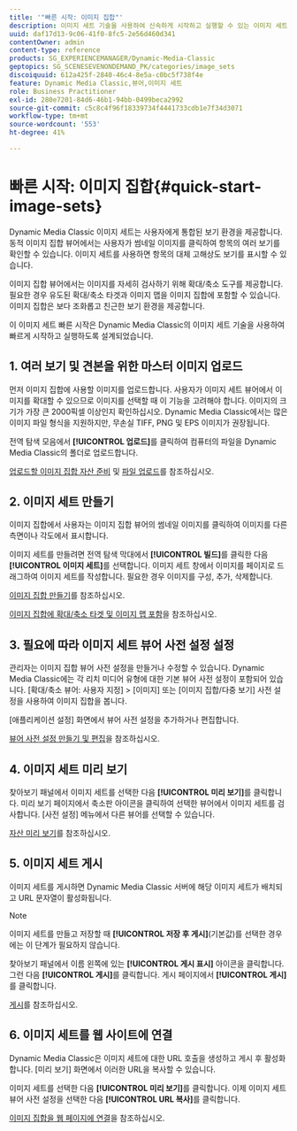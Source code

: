 ```yaml
---
title: '"빠른 시작: 이미지 집합"'
description: 이미지 세트 기술을 사용하여 신속하게 시작하고 실행할 수 있는 이미지 세트 소개 및 빠른 시작 .
uuid: daf17d13-9c06-41f0-8fc5-2e56d460d341
contentOwner: admin
content-type: reference
products: SG_EXPERIENCEMANAGER/Dynamic-Media-Classic
geptopics: SG_SCENESEVENONDEMAND_PK/categories/image_sets
discoiquuid: 612a425f-2840-46c4-8e5a-c0bc5f738f4e
feature: Dynamic Media Classic,뷰어,이미지 세트
role: Business Practitioner
exl-id: 280e7201-84d6-46b1-94bb-0499beca2992
source-git-commit: c5c8c4f96f18339734f4441733cdb1e7f34d3071
workflow-type: tm+mt
source-wordcount: '553'
ht-degree: 41%

---
```


# 빠른 시작: 이미지 집합{#quick-start-image-sets}

Dynamic Media Classic 이미지 세트는 사용자에게 통합된 보기 환경을 제공합니다. 동적 이미지 집합 뷰어에서는 사용자가 썸네일 이미지를 클릭하여 항목의 여러 보기를 확인할 수 있습니다. 이미지 세트를 사용하면 항목의 대체 고해상도 보기를 표시할 수 있습니다.

이미지 집합 뷰어에서는 이미지를 자세히 검사하기 위해 확대/축소 도구를 제공합니다. 필요한 경우 유도된 확대/축소 타겟과 이미지 맵을 이미지 집합에 포함할 수 있습니다. 이미지 집합은 보다 조화롭고 친근한 보기 환경을 제공합니다.

이 이미지 세트 빠른 시작은 Dynamic Media Classic의 이미지 세트 기술을 사용하여 빠르게 시작하고 실행하도록 설계되었습니다.

## 1. 여러 보기 및 견본을 위한 마스터 이미지 업로드

먼저 이미지 집합에 사용할 이미지를 업로드합니다. 사용자가 이미지 세트 뷰어에서 이미지를 확대할 수 있으므로 이미지를 선택할 때 이 기능을 고려해야 합니다. 이미지의 크기가 가장 큰 2000픽셀 이상인지 확인하십시오. Dynamic Media Classic에서는 많은 이미지 파일 형식을 지원하지만, 무손실 TIFF, PNG 및 EPS 이미지가 권장됩니다.

전역 탐색 모음에서 **[!UICONTROL 업로드]**&#x200B;를 클릭하여 컴퓨터의 파일을 Dynamic Media Classic의 폴더로 업로드합니다.

[업로드할 이미지 집합 자산 준비](preparing-image-set-assets-upload.md#preparing-image-set-assets-for-upload) 및 [파일 업로드](uploading-files.md#uploading-your-files)를 참조하십시오.

## 2. 이미지 세트 만들기

이미지 집합에서 사용자는 이미지 집합 뷰어의 썸네일 이미지를 클릭하여 이미지를 다른 측면이나 각도에서 표시합니다.

이미지 세트를 만들려면 전역 탐색 막대에서 **[!UICONTROL 빌드]**&#x200B;를 클릭한 다음 **[!UICONTROL 이미지 세트]**&#x200B;를 선택합니다. 이미지 세트 창에서 이미지를 페이지로 드래그하여 이미지 세트를 작성합니다. 필요한 경우 이미지를 구성, 추가, 삭제합니다.

[이미지 집합 만들기](creating-image-set.md#creating-an-image-set)를 참조하십시오.

[이미지 집합에 확대/축소 타겟 및 이미지 맵 포함](including-zoom-targets-image-maps.md#including-zoom-targets-and-image-maps-in-image-sets)을 참조하십시오.

## 3. 필요에 따라 이미지 세트 뷰어 사전 설정 설정

관리자는 이미지 집합 뷰어 사전 설정을 만들거나 수정할 수 있습니다. Dynamic Media Classic에는 각 리치 미디어 유형에 대한 기본 뷰어 사전 설정이 포함되어 있습니다. [확대/축소 뷰어: 사용자 지정] > [이미지] 또는 [이미지 집합/다중 보기] 사전 설정을 사용하여 이미지 집합을 봅니다.

[애플리케이션 설정] 화면에서 뷰어 사전 설정을 추가하거나 편집합니다.

[뷰어 사전 설정 만들기 및 편집](application-setup.md#adding-and-editing-viewer-presets)을 참조하십시오.

## 4. 이미지 세트 미리 보기

찾아보기 패널에서 이미지 세트를 선택한 다음 **[!UICONTROL 미리 보기]**&#x200B;를 클릭합니다. 미리 보기 페이지에서 축소판 아이콘을 클릭하여 선택한 뷰어에서 이미지 세트를 검사합니다. [사전 설정] 메뉴에서 다른 뷰어를 선택할 수 있습니다.

[자산 미리 보기](previewing-asset.md#previewing-an-asset)를 참조하십시오.

## 5. 이미지 세트 게시

이미지 세트를 게시하면 Dynamic Media Classic 서버에 해당 이미지 세트가 배치되고 URL 문자열이 활성화됩니다.

>[!NOTE]
>
>이미지 세트를 만들고 저장할 때 **[!UICONTROL 저장 후 게시]**(기본값)를 선택한 경우에는 이 단계가 필요하지 않습니다.

찾아보기 패널에서 이름 왼쪽에 있는 **[!UICONTROL 게시 표시]** 아이콘을 클릭합니다. 그런 다음 **[!UICONTROL 게시]**&#x200B;를 클릭합니다. 게시 페이지에서 **[!UICONTROL 게시]**&#x200B;를 클릭합니다.

[게시](publishing-files.md#publishing-files)를 참조하십시오.

## 6. 이미지 세트를 웹 사이트에 연결

Dynamic Media Classic은 이미지 세트에 대한 URL 호출을 생성하고 게시 후 활성화합니다. [미리 보기] 화면에서 이러한 URL을 복사할 수 있습니다.

이미지 세트를 선택한 다음 **[!UICONTROL 미리 보기]**&#x200B;를 클릭합니다. 이제 이미지 세트 뷰어 사전 설정을 선택한 다음 **[!UICONTROL URL 복사]**&#x200B;를 클릭합니다.

[이미지 집합을 웹 페이지에 연결](linking-image-set-web-page.md#linking-an-image-set-to-a-web-page)을 참조하십시오.
